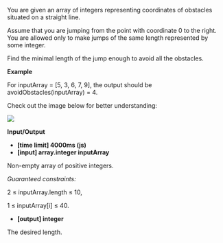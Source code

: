 You are given an array of integers representing coordinates of obstacles situated on a straight line.

Assume that you are jumping from the point with coordinate 0 to the right. You are allowed only to make jumps of the same length represented by some integer.

Find the minimal length of the jump enough to avoid all the obstacles.

**Example**

For inputArray = [5, 3, 6, 7, 9], the output should be
avoidObstacles(inputArray) = 4.

Check out the image below for better understanding:

![](https://codefightsuserpics.s3.amazonaws.com/tasks/avoidObstacles/img/example.png?_tm=1490625560816)

**Input/Output**

- **[time limit] 4000ms (js)**
- **[input] array.integer inputArray**

Non-empty array of positive integers.

*Guaranteed constraints:*

2 ≤ inputArray.length ≤ 10,

1 ≤ inputArray[i] ≤ 40.

- **[output] integer**

The desired length.